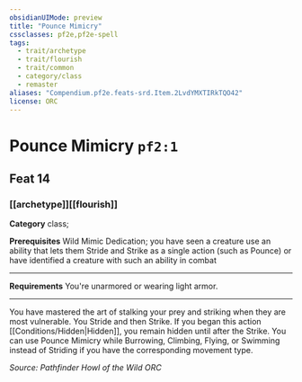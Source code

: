 ```yaml
---
obsidianUIMode: preview
title: "Pounce Mimicry"
cssclasses: pf2e,pf2e-spell
tags:
  - trait/archetype
  - trait/flourish
  - trait/common
  - category/class
  - remaster
aliases: "Compendium.pf2e.feats-srd.Item.2LvdYMXTIRkTQO42"
license: ORC
---
```

# Pounce Mimicry `pf2:1`
## Feat 14
### [[archetype]][[flourish]]

**Category** class; 



**Prerequisites** Wild Mimic Dedication; you have seen a creature use an ability that lets them Stride and Strike as a single action (such as Pounce) or have identified a creature with such an ability in combat
* * *
**Requirements** You're unarmored or wearing light armor.

* * *

You have mastered the art of stalking your prey and striking when they are most vulnerable. You Stride and then Strike. If you began this action [[Conditions/Hidden|Hidden]], you remain hidden until after the Strike. You can use Pounce Mimicry while Burrowing, Climbing, Flying, or Swimming instead of Striding if you have the corresponding movement type.

*Source: Pathfinder Howl of the Wild*
*ORC*